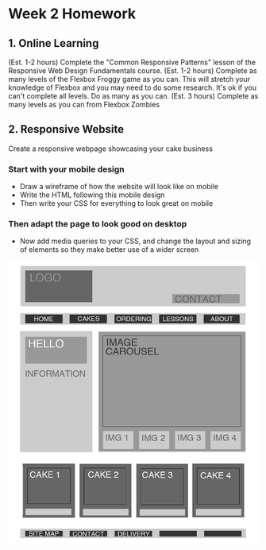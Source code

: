 # Week 2 Homework

## 1. Online Learning

(Est. 1-2 hours) Complete the "Common Responsive Patterns" lesson of the Responsive Web Design Fundamentals course.
(Est. 1-2 hours) Complete as many levels of the Flexbox Froggy game as you can. This will stretch your knowledge of Flexbox and you may need to do some research. It's ok if you can't complete all levels. Do as many as you can.
(Est. 3 hours) Complete as many levels as you can from Flexbox Zombies

## 2. Responsive Website

Create a responsive webpage showcasing your cake business

### Start with your mobile design

- Draw a wireframe of how the website will look like on mobile
- Write the HTML following this mobile design
- Then write your CSS for everything to look great on mobile

### Then adapt the page to look good on desktop

- Now add media queries to your CSS, and change the layout and sizing of elements so they make better use of a wider screen

![Wireframe for inspiration:](./images/mums-w-frame.jpg)
